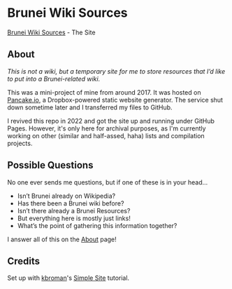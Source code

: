 # Brunei Wiki Sources

[Brunei Wiki Sources](https://projects.possiblyzebra.net/pzbruneiwiki) - The Site

## About

_This is not a wiki, but a temporary site for me to store resources that I’d like to put into a Brunei-related wiki._

This was a mini-project of mine from around 2017. It was hosted on [Pancake.io](https://github.com/pancakeio), a Dropbox-powered static website generator. The service shut down sometime later and I transferred my files to GitHub.

I revived this repo in 2022 and got the site up and running under GitHub Pages. However, it's only here for archival purposes, as I'm currently working on other (similar and half-assed, haha) lists and compilation projects.

## Possible Questions

No one ever sends me questions, but if one of these is in your head...

* Isn’t Brunei already on Wikipedia?
* Has there been a Brunei wiki before?
* Isn’t there already a Brunei Resources?
* But everything here is mostly just links!
* What’s the point of gathering this information together?

I answer all of this on the [About](https://projects.possiblyzebra.net/pzbruneiwiki/about.html) page!

## Credits

Set up with [kbroman](https://github.com/kbroman)'s [Simple Site](https://kbroman.org/simple_site/) tutorial.